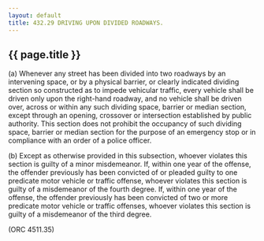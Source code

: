 ```yaml
---
layout: default 
title: 432.29 DRIVING UPON DIVIDED ROADWAYS.
---
```


{{ page.title }}
----------------

​(a) Whenever any street has been divided into two roadways by an
intervening space, or by a physical barrier, or clearly indicated
dividing section so constructed as to impede vehicular traffic, every
vehicle shall be driven only upon the right-hand roadway, and no vehicle
shall be driven over, across or within any such dividing space, barrier
or median section, except through an opening, crossover or intersection
established by public authority. This section does not prohibit the
occupancy of such dividing space, barrier or median section for the
purpose of an emergency stop or in compliance with an order of a police
officer.

​(b) Except as otherwise provided in this subsection, whoever violates
this section is guilty of a minor misdemeanor. If, within one year of
the offense, the offender previously has been convicted of or pleaded
guilty to one predicate motor vehicle or traffic offense, whoever
violates this section is guilty of a misdemeanor of the fourth degree.
If, within one year of the offense, the offender previously has been
convicted of two or more predicate motor vehicle or traffic offenses,
whoever violates this section is guilty of a misdemeanor of the third
degree.

(ORC 4511.35)
